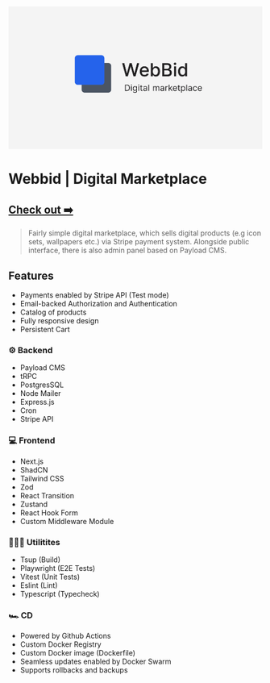 [![Webbid Banner](./src/server/static/public/og.png)](https://webbid.shop)

# Webbid | Digital Marketplace

## [Check out ➡️](https://webbid.shop)

> Fairly simple digital marketplace, which sells digital products (e.g icon sets, wallpapers etc.) via
Stripe payment system. Alongside public interface, there is also admin panel based on Payload CMS.

## Features
- Payments enabled by Stripe API (Test mode)
- Email-backed Authorization and Authentication
- Catalog of products
- Fully responsive design
- Persistent Cart


### ⚙️ Backend
- Payload CMS
- tRPC
- PostgresSQL
- Node Mailer
- Express.js
- Cron
- Stripe API

### 💻 Frontend
- Next.js
- ShadCN
- Tailwind CSS
- Zod
- React Transition
- Zustand
- React Hook Form
- Custom Middleware Module


### 👨🏼‍💻 Utilitites
- Tsup (Build)
- Playwright (E2E Tests)
- Vitest (Unit Tests)
- Eslint (Lint)
- Typescript (Typecheck)

### 🏎️ CD
- Powered by Github Actions
- Custom Docker Registry
- Custom Docker image (Dockerfile)
- Seamless updates enabled by Docker Swarm
- Supports rollbacks and backups
